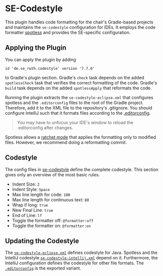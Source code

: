 # SE-Codestyle

This plugin handles code formatting for the chair's Gradle-based projects and
maintains the `se-codestyle` configuration for IDEs. It employs the code
formatter [spotless][spotless] and provides the SE-specific configuration.

## Applying the Plugin

You can apply the plugin by adding

```
id 'de.se_rwth.codestyle' version '7.7.0'
```

to Gradle's plugin section. Gradle's `check` task depends on the
added `spotlessCheck` task that verifies the correct formatting of the code.
Gradle's `build` task depends on the added `spotlessApply` that reformats the
code.

Running the plugin extracts the `se-codestyle-eclipse.xml` that configures
spotless and the `.editorconfig` files to the root of the Gradle project.
Therefore, add it to the XML file to the repository's .gitignore. You should
configure IntelliJ such that it formats files according to
the [.editorconfig][editorconfigIntelliJ].

> You may have to unfocus your IDE's window to reload the .editorconfig after
> changes.

Spotless allows a [ratchet mode][ratchet] that applies the formatting only to
modified files. However, we recommend doing a reformatting commit.

## Codestyle

The config files in [se-codestyle][codestyle] define the complete codestyle.
This section gives only an overview of the most basic rules.

* Indent Size: `2`
* Indent Style: `Space`
* Max line length for code: `100`
* Max line length for continuous text: `80`
* Wrap if long: `true`
* New Final Line: `true`
* End of Line: `lf`
* Toggle the formatter off: `@formatter:off`
* Toggle the formatter on: `@formatter:on`

## Updating the Codestyle

The [`se-codestyle-eclipse.xml`][eclipse] defines codestyle for Java. Spotless
and the IntelliJ codestyle [`se-codestyle-intellij.xml`][intellij] depend on it.
Furthermore, the IntelliJ configuration defines the codestyle for
other file formats. The [`.editorconfig`][editorconfig] is the exported variant.

[editorconfigIntelliJ]: https://www.jetbrains.com/help/idea/editorconfig.html

[spotless]: https://github.com/diffplug/spotless

[ratchet]: https://github.com/diffplug/spotless/tree/main/plugin-gradle#ratchet

[codestyle]: src/main/resources/se-codestyle

[eclipse]: src/main/resources/se-codestyle/se-codestyle-eclipse.xml

[intellij]: src/main/resources/se-codestyle/se-codestyle-intellij.xml

[editorconfig]: src/main/resources/se-codestyle/.editorconfig
